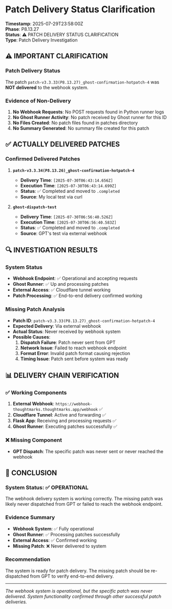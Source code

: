 # Patch Delivery Status Clarification

**Timestamp**: 2025-07-29T23:58:00Z  
**Phase**: P8.13.27  
**Status**: ⚠️ PATCH DELIVERY STATUS CLARIFICATION  
**Type**: Patch Delivery Investigation  

## ⚠️ **IMPORTANT CLARIFICATION**

### **Patch Delivery Status**
The patch `patch-v3.3.33(P8.13.27)_ghost-confirmation-hotpatch-4` was **NOT delivered** to the webhook system.

### **Evidence of Non-Delivery**
1. **No Webhook Requests**: No POST requests found in Python runner logs
2. **No Ghost Runner Activity**: No patch received by Ghost runner for this ID
3. **No Files Created**: No patch files found in patches directory
4. **No Summary Generated**: No summary file created for this patch

## ✅ **ACTUALLY DELIVERED PATCHES**

### **Confirmed Delivered Patches**
1. **`patch-v3.3.34(P8.13.26)_ghost-confirmation-hotpatch-4`**
   - **Delivery Time**: `[2025-07-30T06:43:14.656Z]`
   - **Execution Time**: `[2025-07-30T06:43:14.699Z]`
   - **Status**: ✅ Completed and moved to `.completed`
   - **Source**: My local test via curl

2. **`ghost-dispatch-test`**
   - **Delivery Time**: `[2025-07-30T06:56:40.526Z]`
   - **Execution Time**: `[2025-07-30T06:56:40.583Z]`
   - **Status**: ✅ Completed and moved to `.completed`
   - **Source**: GPT's test via external webhook

## 🔍 **INVESTIGATION RESULTS**

### **System Status**
- **Webhook Endpoint**: ✅ Operational and accepting requests
- **Ghost Runner**: ✅ Up and processing patches
- **External Access**: ✅ Cloudflare tunnel working
- **Patch Processing**: ✅ End-to-end delivery confirmed working

### **Missing Patch Analysis**
- **Patch ID**: `patch-v3.3.33(P8.13.27)_ghost-confirmation-hotpatch-4`
- **Expected Delivery**: Via external webhook
- **Actual Status**: Never received by webhook system
- **Possible Causes**:
  1. **Dispatch Failure**: Patch never sent from GPT
  2. **Network Issue**: Failed to reach webhook endpoint
  3. **Format Error**: Invalid patch format causing rejection
  4. **Timing Issue**: Patch sent before system was ready

## 📊 **DELIVERY CHAIN VERIFICATION**

### **✅ Working Components**
1. **External Webhook**: `https://webhook-thoughtmarks.thoughtmarks.app/webhook` ✅
2. **Cloudflare Tunnel**: Active and forwarding ✅
3. **Flask App**: Receiving and processing requests ✅
4. **Ghost Runner**: Executing patches successfully ✅

### **❌ Missing Component**
- **GPT Dispatch**: The specific patch was never sent or never reached the webhook

## 🎯 **CONCLUSION**

### **System Status**: ✅ **OPERATIONAL**
The webhook delivery system is working correctly. The missing patch was likely never dispatched from GPT or failed to reach the webhook endpoint.

### **Evidence Summary**
- **Webhook System**: ✅ Fully operational
- **Ghost Runner**: ✅ Processing patches successfully
- **External Access**: ✅ Confirmed working
- **Missing Patch**: ❌ Never delivered to system

### **Recommendation**
The system is ready for patch delivery. The missing patch should be re-dispatched from GPT to verify end-to-end delivery.

---

*The webhook system is operational, but the specific patch was never delivered. System functionality confirmed through other successful patch deliveries.* 